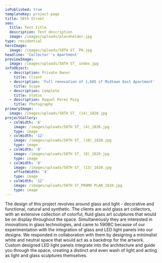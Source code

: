 ```yaml
---
isPublished: true
templateKey: project-page
title: 58th Street
seo: 
  title: Test title
  description: Test description
  image: /images/uploads/placeholder.jpg
type: residential
heroImage:
  image: /images/uploads/58TH ST_ PH.jpg
headline: 'Collector''s Apartment'
previewImage:
  image: /images/uploads/58TH ST_ index.jpg
infoObject:
  - description: Private Owner
    title: Client
  - description: 'Full renovation of 1,685 sf Midtown East Apartment'
    title: Scope
  - description: Complete
    title: Status
  - description: Raquel Perez Puig
    title: Photography
primaryImage:
  image: /images/uploads/58TH ST_ (14)_1820.jpg
projectGallery:
  - colWidth: '6'
    image: /images/uploads/58TH ST_ (4)_1820.jpg
    type: image
  - colWidth: '12'
    image: /images/uploads/58TH ST_ (10)_1820.jpg
    type: image
  - colWidth: '8'
    image: /images/uploads/58TH ST_ (8)_1820.jpg
    type: image
  - colWidth: '8'
    image: /images/uploads/58TH ST_ (13)_1820.jpg
    offsetWidth: '4'
    type: image
  - colWidth: '12'
    image: /images/uploads/58TH ST_PROMO PLAN_1820.jpg
    type: image
---
```



The design of this project revolves around glass and light - decorative and functional, natural and synthetic. The clients are avid glass art collectors, with an extensive collection of colorful, fluid glass art sculptures that would be on display throughout the space. Simultaneously they are interested in innovations in glass technologies, and came to 590BC because of our experimentation with the integration of glass and LED light panels into our designs. We responded in collaboration with them by designing a minimalist white and neutral space that would act as a backdrop for the artwork. Custom designed LED light panels integrate into the architecture and guide you through the space, creating a distinct and even wash of light and acting as light and glass sculptures themselves.
